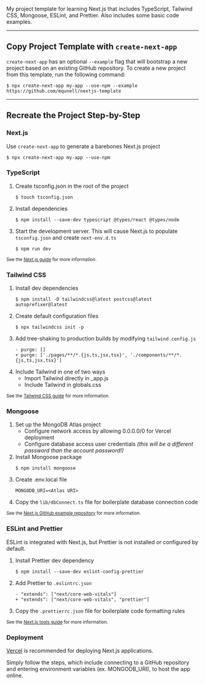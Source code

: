 My project template for learning Next.js that includes TypeScript, Tailwind CSS, Mongoose, ESLint, and Prettier. Also includes some basic code examples.

---

## Copy Project Template with `create-next-app`

`create-next-app` has an optional `--example` flag that will bootstrap a new project based on an existing GitHub repository. To create a new project from this template, run the following command:

```
$ npx create-next-app my-app --use-npm --example https://github.com/mqunell/nextjs-template
```

---

## Recreate the Project Step-by-Step

### Next.js

Use `create-next-app` to generate a barebones Next.js project

```
$ npx create-next-app my-app --use-npm
```

### TypeScript

1. Create tsconfig.json in the root of the project
   ```
   $ touch tsconfig.json
   ```
2. Install dependencies
   ```
   $ npm install --save-dev typescript @types/react @types/node
   ```
3. Start the development server. This will cause Next.js to populate `tsconfig.json` and create `next-env.d.ts`
   ```
   $ npm run dev
   ```

<sub>See the [Next.js guide](https://nextjs.org/learn/excel/typescript/create-tsconfig) for more information.</sub>

### Tailwind CSS

1. Install dev dependencies
   ```
   $ npm install -D tailwindcss@latest postcss@latest autoprefixer@latest
   ```
2. Create default configuration files
   ```
   $ npx tailwindcss init -p
   ```
3. Add tree-shaking to production builds by modifying `tailwind.config.js`
   ```
   - purge: []
   + purge: ['./pages/**/*.{js,ts,jsx,tsx}', './components/**/*.{js,ts,jsx,tsx}']
   ```
4. Include Tailwind in one of two ways
   - Import Tailwind directly in \_app.js
   - Include Tailwind in globals.css

<sub>See the [Tailwind CSS guide](https://tailwindcss.com/docs/guides/nextjs) for more information.</sub>

### Mongoose

1. Set up the MongoDB Atlas project
   - Configure network access by allowing 0.0.0.0/0 for Vercel deployment
   - Configure database access user credentials _(this will be a different password than the account password!)_
2. Install Mongoose package
   ```
   $ npm install mongoose
   ```
3. Create .env.local file
   ```
   MONGODB_URI=<Atlas URI>
   ```
4. Copy the `lib/dbConnect.ts` file for boilerplate database connection code

<sub>See the [Next.js GitHub example repository](https://github.com/vercel/next.js/blob/canary/examples/with-mongodb-mongoose/README.md) for more information.</sub>

### ESLint and Prettier

ESLint is integrated with Next.js, but Prettier is not installed or configured by default.

1. Install Prettier dev dependency
   ```
   $ npm install --save-dev eslint-config-prettier
   ```
2. Add Prettier to `.eslintrc.json`
   ```
   - "extends": ["next/core-web-vitals"]
   + "extends": ["next/core-web-vitals", "prettier"]
   ```
3. Copy the `.prettierrc.json` file for boilerplate code formatting rules

<sub>See the [Next.js tools guide](https://nextjs.org/docs/basic-features/eslint#usage-with-other-tools) for more information.</sub>

### Deployment

[Vercel](https://vercel.com/) is recommended for deploying Next.js applications.

Simply follow the steps, which include connecting to a GitHub repository and entering environment variables (ex. MONGODB_URI), to host the app online.
